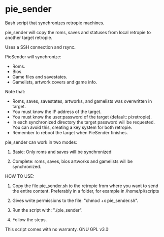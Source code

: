 # pie_sender
Bash script that synchronizes retropie machines.

pie_sender will copy the roms, saves and statuses from local retropie to another target retropie.

Uses a SSH connection and rsync.

PieSender will synchronize:
 - Roms.
 - Bios.
 - Game files  and savestates.
 - Gamelists, artwork covers and game info.

Note that:
 - Roms, saves, savestates, artworks, and gamelists was overwritten in target.
 - You must know the IP address of the target.
 - You must know the user:password of the target (default: pi:retropie).
 - In each synchronized directory the target password will be requested. You can avoid this, creating a key system for both retropie.
 - Remember to reboot the target when PieSender finishes.

pie_sender can work in two modes:
1. Basic: Only roms and saves will be synchronized
 
2. Complete: roms, saves, bios artworks and gamelists will be synchronized.

HOW TO USE:
1. Copy the file pie_sender.sh to the retropie from where you want to send the entire content.
Preferably in a folder, for example in /home/pi/scripts

2. Gives write permissions to the file: "chmod +x pie_sender.sh".

3. Run the script with: "./pie_sender".

4. Follow the steps.

This script comes with no warranty. GNU GPL v3.0
